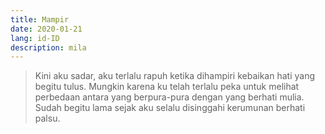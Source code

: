 ```yaml
---
title: Mampir
date: 2020-01-21
lang: id-ID
description: mila
---
```


> Kini aku sadar, aku terlalu rapuh ketika dihampiri kebaikan hati yang begitu tulus.
> Mungkin karena ku telah terlalu peka untuk melihat perbedaan antara yang berpura-pura dengan yang berhati mulia.
> Sudah begitu lama sejak aku selalu disinggahi kerumunan berhati palsu.
